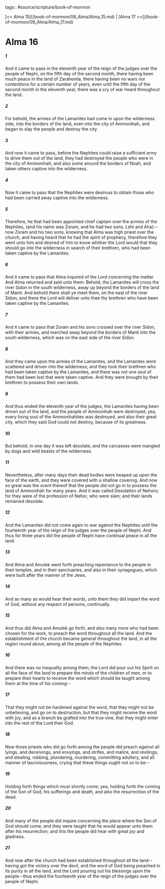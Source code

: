 tags:: #source/scripture/book-of-mormon

[<< Alma 15[(/book-of-mormon/09_Alma/Alma_15.md) | [Alma 17 >>[(/book-of-mormon/09_Alma/Alma_17.md)

# Alma 16

##### 1

And it came to pass in the eleventh year of the reign of the judges over the people of Nephi, on the fifth day of the second month, there having been much peace in the land of Zarahemla, there having been no wars nor contentions for a certain number of years, even until the fifth day of the second month in the eleventh year, there was a cry of war heard throughout the land.

##### 2

For behold, the armies of the Lamanites had come in upon the wilderness side, into the borders of the land, even into the city of Ammonihah, and began to slay the people and destroy the city.

##### 3

And now it came to pass, before the Nephites could raise a sufficient army to drive them out of the land, they had destroyed the people who were in the city of Ammonihah, and also some around the borders of Noah, and taken others captive into the wilderness.

##### 4

Now it came to pass that the Nephites were desirous to obtain those who had been carried away captive into the wilderness.

##### 5

Therefore, he that had been appointed chief captain over the armies of the Nephites, (and his name was Zoram, and he had two sons, Lehi and Aha)--now Zoram and his two sons, knowing that Alma was high priest over the church, and having heard that he had the spirit of prophecy, therefore they went unto him and desired of him to know whither the Lord would that they should go into the wilderness in search of their brethren, who had been taken captive by the Lamanites.

##### 6

And it came to pass that Alma inquired of the Lord concerning the matter. And Alma returned and said unto them: Behold, the Lamanites will cross the river Sidon in the south wilderness, away up beyond the borders of the land of Manti. And behold there shall ye meet them, on the east of the river Sidon, and there the Lord will deliver unto thee thy brethren who have been taken captive by the Lamanites.

##### 7

And it came to pass that Zoram and his sons crossed over the river Sidon, with their armies, and marched away beyond the borders of Manti into the south wilderness, which was on the east side of the river Sidon.

##### 8

And they came upon the armies of the Lamanites, and the Lamanites were scattered and driven into the wilderness; and they took their brethren who had been taken captive by the Lamanites, and there was not one soul of them had been lost that were taken captive. And they were brought by their brethren to possess their own lands.

##### 9

And thus ended the eleventh year of the judges, the Lamanites having been driven out of the land, and the people of Ammonihah were destroyed; yea, every living soul of the Ammonihahites was destroyed, and also their great city, which they said God could not destroy, because of its greatness.

##### 10

But behold, in one day it was left desolate; and the carcasses were mangled by dogs and wild beasts of the wilderness.

##### 11

Nevertheless, after many days their dead bodies were heaped up upon the face of the earth, and they were covered with a shallow covering. And now so great was the scent thereof that the people did not go in to possess the land of Ammonihah for many years. And it was called Desolation of Nehors; for they were of the profession of Nehor, who were slain; and their lands remained desolate.

##### 12

And the Lamanites did not come again to war against the Nephites until the fourteenth year of the reign of the judges over the people of Nephi. And thus for three years did the people of Nephi have continual peace in all the land.

##### 13

And Alma and Amulek went forth preaching repentance to the people in their temples, and in their sanctuaries, and also in their synagogues, which were built after the manner of the Jews.

##### 14

And as many as would hear their words, unto them they did impart the word of God, without any respect of persons, continually.

##### 15

And thus did Alma and Amulek go forth, and also many more who had been chosen for the work, to preach the word throughout all the land. And the establishment of the church became general throughout the land, in all the region round about, among all the people of the Nephites.

##### 16

And there was no inequality among them; the Lord did pour out his Spirit on all the face of the land to prepare the minds of the children of men, or to prepare their hearts to receive the word which should be taught among them at the time of his coming--

##### 17

That they might not be hardened against the word, that they might not be unbelieving, and go on to destruction, but that they might receive the word with joy, and as a branch be grafted into the true vine, that they might enter into the rest of the Lord their God.

##### 18

Now those priests who did go forth among the people did preach against all lyings, and deceivings, and envyings, and strifes, and malice, and revilings, and stealing, robbing, plundering, murdering, committing adultery, and all manner of lasciviousness, crying that these things ought not so to be--

##### 19

Holding forth things which must shortly come; yea, holding forth the coming of the Son of God, his sufferings and death, and also the resurrection of the dead.

##### 20

And many of the people did inquire concerning the place where the Son of God should come; and they were taught that he would appear unto them after his resurrection; and this the people did hear with great joy and gladness.

##### 21

And now after the church had been established throughout all the land--having got the victory over the devil, and the word of God being preached in its purity in all the land, and the Lord pouring out his blessings upon the people--thus ended the fourteenth year of the reign of the judges over the people of Nephi.

